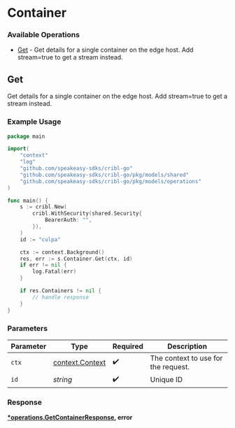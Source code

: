 # Container

### Available Operations

* [Get](#get) - Get details for a single container on the edge host. Add stream=true to get a stream instead.

## Get

Get details for a single container on the edge host. Add stream=true to get a stream instead.

### Example Usage

```go
package main

import(
	"context"
	"log"
	"github.com/speakeasy-sdks/cribl-go"
	"github.com/speakeasy-sdks/cribl-go/pkg/models/shared"
	"github.com/speakeasy-sdks/cribl-go/pkg/models/operations"
)

func main() {
    s := cribl.New(
        cribl.WithSecurity(shared.Security{
            BearerAuth: "",
        }),
    )
    id := "culpa"

    ctx := context.Background()
    res, err := s.Container.Get(ctx, id)
    if err != nil {
        log.Fatal(err)
    }

    if res.Containers != nil {
        // handle response
    }
}
```

### Parameters

| Parameter                                             | Type                                                  | Required                                              | Description                                           |
| ----------------------------------------------------- | ----------------------------------------------------- | ----------------------------------------------------- | ----------------------------------------------------- |
| `ctx`                                                 | [context.Context](https://pkg.go.dev/context#Context) | :heavy_check_mark:                                    | The context to use for the request.                   |
| `id`                                                  | *string*                                              | :heavy_check_mark:                                    | Unique ID                                             |


### Response

**[*operations.GetContainerResponse](../../models/operations/getcontainerresponse.md), error**


